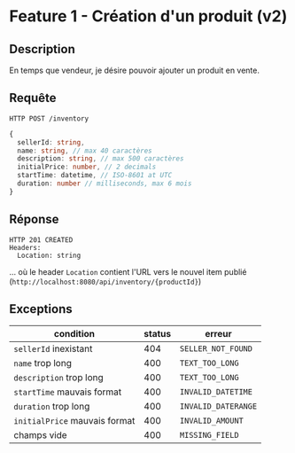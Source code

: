# Feature 1 - Création d'un produit (v2)

## Description

En temps que vendeur, je désire pouvoir ajouter un produit en vente.

## Requête

`HTTP POST /inventory`
```ts
{
  sellerId: string,
  name: string, // max 40 caractères
  description: string, // max 500 caractères
  initialPrice: number, // 2 decimals
  startTime: datetime, // ISO-8601 at UTC
  duration: number // milliseconds, max 6 mois
}
```

## Réponse

```
HTTP 201 CREATED
Headers:
  Location: string
```

... où le header `Location` contient l'URL vers le nouvel item publié (`http://localhost:8080/api/inventory/{productId}`)

## Exceptions

| condition                     | status | erreur              |
| ----------------------------- | ------ | ------------------- |
| `sellerId` inexistant         | 404    | `SELLER_NOT_FOUND`  |
| `name` trop long              | 400    | `TEXT_TOO_LONG`     |
| `description` trop long       | 400    | `TEXT_TOO_LONG`     |
| `startTime` mauvais format    | 400    | `INVALID_DATETIME`  |
| `duration` trop long          | 400    | `INVALID_DATERANGE` |
| `initialPrice` mauvais format | 400    | `INVALID_AMOUNT`    |
| champs vide                   | 400    | `MISSING_FIELD`     |

